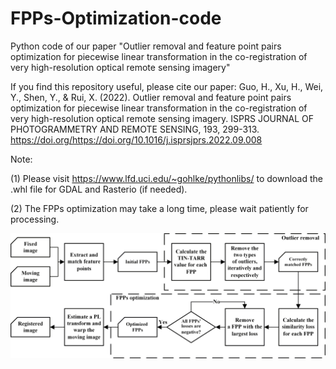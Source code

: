 # FPPs-Optimization-code
Python code of our paper "Outlier removal and feature point pairs optimization for piecewise linear transformation in the co-registration of very high-resolution optical remote sensing imagery"

If you find this repository useful, please cite our paper: Guo, H., Xu, H., Wei, Y., Shen, Y., & Rui, X. (2022). Outlier removal and feature point pairs optimization for piecewise linear transformation in the co-registration of very high-resolution optical remote sensing imagery. ISPRS JOURNAL OF PHOTOGRAMMETRY AND REMOTE SENSING, 193, 299-313. https://doi.org/https://doi.org/10.1016/j.isprsjprs.2022.09.008 

Note: 

(1) Please visit https://www.lfd.uci.edu/~gohlke/pythonlibs/ to download the .whl file for GDAL and Rasterio (if needed). 

(2) The FPPs optimization may take a long time, please wait patiently for processing.

![image](https://github.com/HoucaiGuo/FPPs-Optimization-code/blob/main/flow%20chart.png)
